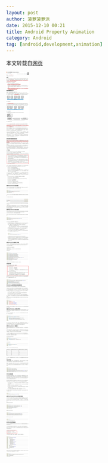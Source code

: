 ```yaml
---
layout: post
author: 菠萝菠萝派
date: 2015-12-10 00:21
title: Android Property Animation
category: Android
tag: [android,development,animation]
---
```


本文转载自[网页](http://blog.csdn.net/wanglu198506/article/details/43824965)

![Property Animation](/public/img/android/property_animation.jpeg)
